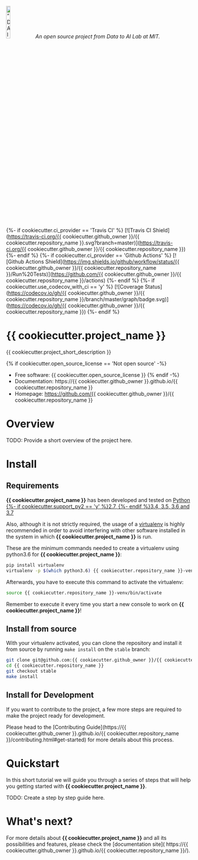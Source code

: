 <p align="left">
<img width=15% src="https://dai.lids.mit.edu/wp-content/uploads/2018/06/Logo_DAI_highres.png" alt=“DAI-Lab” />
<i>An open source project from Data to AI Lab at MIT.</i>
</p>

<!-- Uncomment these lines after releasing the package to PyPI for version and downloads badges -->
<!--[![PyPI Shield](https://img.shields.io/pypi/v/{{ cookiecutter.package_name }}.svg)](https://pypi.python.org/pypi/{{ cookiecutter.package_name }})-->
<!--[![Downloads](https://pepy.tech/badge/{{ cookiecutter.package_name }})](https://pepy.tech/project/{{ cookiecutter.package_name }})-->
{%- if cookiecutter.ci_provider == 'Travis CI' %}
[![Travis CI Shield](https://travis-ci.org/{{ cookiecutter.github_owner }}/{{ cookiecutter.repository_name }}.svg?branch=master)](https://travis-ci.org/{{ cookiecutter.github_owner }}/{{ cookiecutter.repository_name }})
{%- endif %}
{%- if cookiecutter.ci_provider == 'Github Actions' %}
[![Github Actions Shield](https://img.shields.io/github/workflow/status/{{ cookiecutter.github_owner }}/{{ cookiecutter.repository_name }}/Run%20Tests)](https://github.com/{{ cookiecutter.github_owner }}/{{ cookiecutter.repository_name }}/actions)
{%- endif %}
{%- if cookiecutter.use_codecov_with_ci == 'y' %}
[![Coverage Status](https://codecov.io/gh/{{ cookiecutter.github_owner }}/{{ cookiecutter.repository_name }}/branch/master/graph/badge.svg)](https://codecov.io/gh/{{ cookiecutter.github_owner }}/{{ cookiecutter.repository_name }})
{%- endif %}



# {{ cookiecutter.project_name }}

{{ cookiecutter.project_short_description }}

{% if cookiecutter.open_source_license == 'Not open source' -%}
- Free software: {{ cookiecutter.open_source_license }}
{% endif -%}
- Documentation: https://{{ cookiecutter.github_owner }}.github.io/{{ cookiecutter.repository_name }}
- Homepage: https://github.com/{{ cookiecutter.github_owner }}/{{ cookiecutter.repository_name }}

# Overview

TODO: Provide a short overview of the project here.

# Install

## Requirements

**{{ cookiecutter.project_name }}** has been developed and tested on [Python {%- if cookiecutter.support_py2 == 'y' %}2.7, {%- endif %}3.4, 3.5, 3.6 and 3.7](https://www.python.org/downloads/)

Also, although it is not strictly required, the usage of a [virtualenv](https://virtualenv.pypa.io/en/latest/)
is highly recommended in order to avoid interfering with other software installed in the system
in which **{{ cookiecutter.project_name }}** is run.

These are the minimum commands needed to create a virtualenv using python3.6 for **{{ cookiecutter.project_name }}**:

```bash
pip install virtualenv
virtualenv -p $(which python3.6) {{ cookiecutter.repository_name }}-venv
```

Afterwards, you have to execute this command to activate the virtualenv:

```bash
source {{ cookiecutter.repository_name }}-venv/bin/activate
```

Remember to execute it every time you start a new console to work on **{{ cookiecutter.project_name }}**!

<!-- Uncomment this section after releasing the package to PyPI for installation instructions
## Install from PyPI

After creating the virtualenv and activating it, we recommend using
[pip](https://pip.pypa.io/en/stable/) in order to install **{{ cookiecutter.project_name }}**:

```bash
pip install {{ cookiecutter.package_name }}
```

This will pull and install the latest stable release from [PyPI](https://pypi.org/).
-->

## Install from source

With your virtualenv activated, you can clone the repository and install it from
source by running `make install` on the `stable` branch:

```bash
git clone git@github.com:{{ cookiecutter.github_owner }}/{{ cookiecutter.repository_name }}.git
cd {{ cookiecutter.repository_name }}
git checkout stable
make install
```

## Install for Development

If you want to contribute to the project, a few more steps are required to make the project ready
for development.

Please head to the [Contributing Guide](https://{{ cookiecutter.github_owner }}.github.io/{{ cookiecutter.repository_name }}/contributing.html#get-started)
for more details about this process.

# Quickstart

In this short tutorial we will guide you through a series of steps that will help you
getting started with **{{ cookiecutter.project_name }}**.

TODO: Create a step by step guide here.

# What's next?

For more details about **{{ cookiecutter.project_name }}** and all its possibilities
and features, please check the [documentation site](
https://{{ cookiecutter.github_owner }}.github.io/{{ cookiecutter.repository_name }}/).
